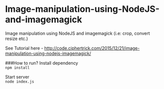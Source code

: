 # Image-manipulation-using-NodeJS-and-imagemagick
Image manipulation using NodeJS and imagemagick (i.e: crop, convert resize etc.)

See Tutorial here - http://code.ciphertrick.com/2015/12/21/image-manipulation-using-nodejs-imagemagick/

###How to run?
Install dependency  
`npm install`  

Start server  
`node index.js`
